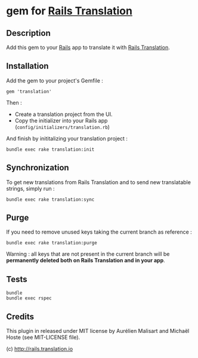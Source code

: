 # gem for [Rails Translation](http://rails.translation.io)

## Description

Add this gem to your [Rails](http://rubyonrails.org) app to translate it with [Rails Translation](http://rails.translation.io).

## Installation

Add the gem to your project's Gemfile :

    gem 'translation'

Then :

* Create a translation project from the UI.
* Copy the initializer into your Rails app (`config/initializers/translation.rb`)

And finish by inititalizing your translation project :

    bundle exec rake translation:init

## Synchronization

To get new translations from Rails Translation and to send new translatable strings, simply run :

    bundle exec rake translation:sync

## Purge

If you need to remove unused keys taking the current branch as reference :

    bundle exec rake translation:purge

Warning : all keys that are not present in the current branch will be **permanently deleted both on Rails Translation and in your app**.

## Tests

    bundle
    bundle exec rspec

## Credits

This plugin in released under MIT license by Aurélien Malisart and Michaël Hoste (see MIT-LICENSE
file).

(c) http://rails.translation.io

